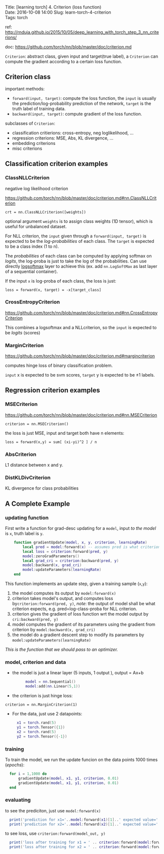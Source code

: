 Title: [learning torch] 4. Criterion (loss function)  
Date: 2016-10-08 14:00 
Slug:  learn-torch-4-criterion  
Tags: torch  
  
  
ref: <http://rnduja.github.io/2015/10/05/deep_learning_with_torch_step_3_nn_criterions/>   
  
doc: <https://github.com/torch/nn/blob/master/doc/criterion.md>   
  
``Criterion``: abstract class, given input and target(true label), a ``Criterion`` can compute the gradient according to a certain loss function.   
  
Criterion class  
---------------  
  
important methods:   
  
* ``forward(input, target)``: compute the loss function, the ``input`` is usually the prediction/log-probability prediction of the network, ``target`` is the truth label of training data.   
* ``backward(input, target)``: compute gradient of the loss function.   
  
  
subclasses of ``Criterion``:  
  
  
* classification critierions: cross-entropy, neg loglikelihood, ...  
* regression criterions: MSE, Abs, KL divergence, ...  
* embedding criterions  
* misc criterions  
  
  
Classification criterion examples  
---------------------------------  
  
### ClassNLLCriterion  
  
negative log likelihood criterion  
  
<https://github.com/torch/nn/blob/master/doc/criterion.md#nn.ClassNLLCriterion>  
  
``crt = nn.ClassNLLCriterion([weights])``  

optional argument ``weights`` is to assign class weights (1D tensor), which is useful for unbalanced dataset.   
  
For NLL criterion, the ``input`` given through a ``forward(input, target)`` is expected to be the *log-probabilities* of each class. The ``target`` is expected to be a class index (1 to n).   
  
The *probabilities* of each class can be computed by applying softmax on *logits*,  the log-proba is just to take the log of the probabilities. Can use directly [logsoftmax](https://github.com/torch/nn/blob/master/doc/transfer.md#logsoftmax) layer to achieve this (ex. add ``nn.LogSoftMax`` as last layer of a sequential container).   
  
If the input ``x`` is log-proba of each class, the loss is just:   
  
``loss = forward(x, target) = -x[target_class]``  
  
  
### CrossEntropyCriterion  
  
<https://github.com/torch/nn/blob/master/doc/criterion.md#nn.CrossEntropyCriterion>  
  
This combines a logsoftmax and a NLLcriterion, so the ``input`` is expected to be *logits* (scores)  
  
### MarginCriterion  
  
<https://github.com/torch/nn/blob/master/doc/criterion.md#margincriterion>  
  
computes hinge loss of binary classification problem.   
  
``input`` x is expected to be svm scores, ``target`` y is expected to be ±1 labels.   
  
  
Regression criterion examples  
-----------------------------  
  
### MSECriterion  
  
<https://github.com/torch/nn/blob/master/doc/criterion.md#nn.MSECriterion>  
  
``criterion = nn.MSECriterion()``  
  
the loss is just MSE, input and target both have n elements:   
  
``loss = forward(x,y) = sum[ (xi-yi)^2 ] / n``  
  
### AbsCriterion  
  
L1 distance between x and y.   
  
### DistKLDivCriterion  
  
KL divergence for class probabilities   
  
  
A Complete Example  
------------------  
  
### updating function  
  
First write a function for  grad-desc updating for a ``model``, input *to the model* is ``x``, truth label is ``y``.   
  
```lua
	function gradientUpdate(model, x, y, criterion, learningRate)  
		local pred = model:forward(x) -- assumes pred is what criterion expects as input  
		local loss = criterion:forward(pred, y)  
		model:zeroGradParameters()  
		local grad_cri = criterion:backward(pred, y)  
		model:backward(x, grad_cri)  
		model:updateParameters(learningRate)  
	end  
```  
  
This function implements an update step, given a training sample (``x``,``y``):  
  
  
1. the model computes its output by ``model:forward(x)``  
2. criterion takes model's output, and computes loss by``criterion:forward(pred, y)``, *note*: the output of model shall be what criterion expects, e.g. pred=log-class-proba for NLL criterion.   
3. criterion gives the gradient of loss function wrt the model output by ``cri:backward(pred, y)``  
4. model computes the gradient of its parameters using the gradient from criterion by ``model:backward(x, grad_cri)``  
5. the model do a gradient descent step to modify its parameters by ``model:updateParameters(learningRate)``  
  
    
*This is the function that we should pass to an optimizer.*   
  
### model, criterion and data  
  
  
* the model is just a linear layer (5 inputs, 1 output ), output = Ax+b  
  
  ```lua
		model = nn.Sequential()  
		model:add(nn.Linear(5,1))  
    ```
  
  
  
* the criterion is just hinge loss:   
  
  
``criterion = nn.MarginCriterion(1)``  
  
  
* For the data, just use 2 datapoints:   
  
  ```lua
	x1 = torch.rand(5)  
	y1 = torch.Tensor({1})  
	x2 = torch.rand(5)  
	y2 = torch.Tensor({-1})  
  ```
  
### training  
  
To train the model, we run the update funcion on the data points 1000 times (*epochs*):   
  
  ```lua
	for i = 1,1000 do  
	    gradientUpdate(model, x1, y1, criterion, 0.01)  
	    gradientUpdate(model, x1, y1, criterion, 0.01)  
	end  
  ```
  
### evaluating  
  
to see the prediciton, just use ``model:forward(x)``  
  
  ```lua
	print('prediction for x1='..model:forward(x1)[1]..' expected value='..y1[1])  
	print('prediction for x2='..model:forward(x2)[1]..' expected value='..y2[1])  
  ```  
  
to see loss, use ``criterion:forward(model_out, y)``  
  
  ```lua
	print('loss after training for x1 = ' .. criterion:forward(model:forward(x1), y1))  
	print('loss after training for x2 = ' .. criterion:forward(model:forward(x2), y2))  
  ```
